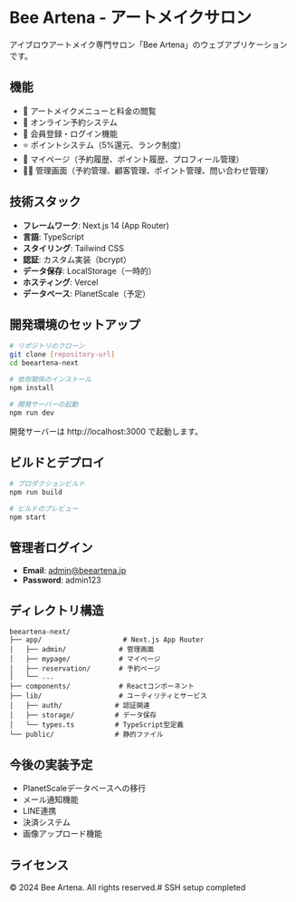 # Bee Artena - アートメイクサロン

アイブロウアートメイク専門サロン「Bee Artena」のウェブアプリケーションです。

## 機能

- 💄 アートメイクメニューと料金の閲覧
- 📅 オンライン予約システム
- 👤 会員登録・ログイン機能
- ⭐ ポイントシステム（5%還元、ランク制度）
- 📱 マイページ（予約履歴、ポイント履歴、プロフィール管理）
- 👨‍💼 管理画面（予約管理、顧客管理、ポイント管理、問い合わせ管理）

## 技術スタック

- **フレームワーク**: Next.js 14 (App Router)
- **言語**: TypeScript
- **スタイリング**: Tailwind CSS
- **認証**: カスタム実装（bcrypt）
- **データ保存**: LocalStorage（一時的）
- **ホスティング**: Vercel
- **データベース**: PlanetScale（予定）

## 開発環境のセットアップ

```bash
# リポジトリのクローン
git clone [repository-url]
cd beeartena-next

# 依存関係のインストール
npm install

# 開発サーバーの起動
npm run dev
```

開発サーバーは http://localhost:3000 で起動します。

## ビルドとデプロイ

```bash
# プロダクションビルド
npm run build

# ビルドのプレビュー
npm start
```

## 管理者ログイン

- **Email**: admin@beeartena.jp
- **Password**: admin123

## ディレクトリ構造

```
beeartena-next/
├── app/                    # Next.js App Router
│   ├── admin/             # 管理画面
│   ├── mypage/            # マイページ
│   ├── reservation/       # 予約ページ
│   └── ...
├── components/            # Reactコンポーネント
├── lib/                   # ユーティリティとサービス
│   ├── auth/             # 認証関連
│   ├── storage/          # データ保存
│   └── types.ts          # TypeScript型定義
└── public/               # 静的ファイル
```

## 今後の実装予定

- PlanetScaleデータベースへの移行
- メール通知機能
- LINE連携
- 決済システム
- 画像アップロード機能

## ライセンス

© 2024 Bee Artena. All rights reserved.# SSH setup completed
